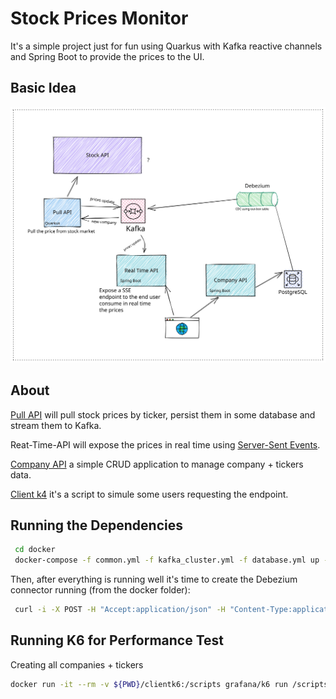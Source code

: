 # Stock Prices Monitor
It's a simple project just for fun using Quarkus with Kafka reactive channels and Spring Boot to provide the prices to the UI.

## Basic Idea
![Idea](/docs/idea.excalidraw.svg)

## About

[Pull API](/pull-api/) will pull stock prices by ticker, persist them in some database and stream them to Kafka.

Reat-Time-API will expose the prices in real time using [Server-Sent Events](https://developer.mozilla.org/en-US/docs/Web/API/Server-sent_events/Using_server-sent_events). 

[Company API](/company-api/) a simple CRUD application to manage company + tickers data.

[Client k4](/client-k4/) it's a script to simule some users requesting the endpoint.

## Running the Dependencies
```bash
 cd docker
 docker-compose -f common.yml -f kafka_cluster.yml -f database.yml up -d
```
Then, after everything is running well it's time to create the Debezium connector running (from the docker folder):
```bash
 curl -i -X POST -H "Accept:application/json" -H "Content-Type:application/json" 127.0.0.1:8083/connectors/ --data "@configs/debezium.json"
```

## Running K6 for Performance Test
Creating all companies + tickers
```bash
docker run -it --rm -v ${PWD}/clientk6:/scripts grafana/k6 run /scripts/create-companies.js
 ```


